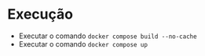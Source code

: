 # Execução

- Executar o comando `docker compose build --no-cache`
- Executar o comando `docker compose up`
